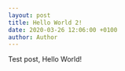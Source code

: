 ```yaml
---
layout: post
title: Hello World 2!
date: 2020-03-26 12:06:00 +0100
author: Author
---
```

Test post, Hello World!
